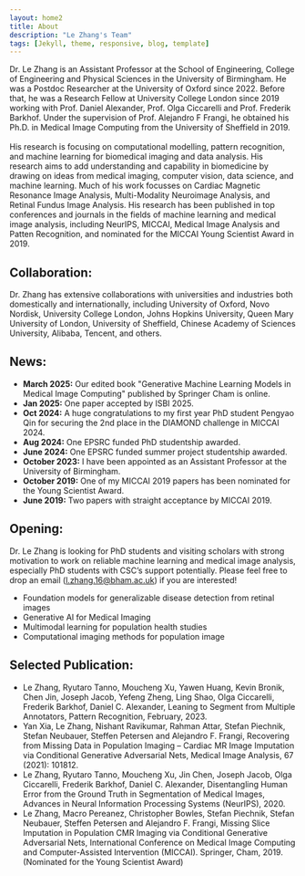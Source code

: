 ```yaml
---
layout: home2
title: About
description: "Le Zhang's Team"
tags: [Jekyll, theme, responsive, blog, template]
---
```


Dr. Le Zhang is an Assistant Professor at the School of Engineering, College of Engineering and Physical Sciences in the University of Birmingham. He was a Postdoc Researcher at the University of Oxford since 2022. Before that, he was a Research Fellow at University College London since 2019 working with Prof. Daniel Alexander, Prof. Olga Ciccarelli and Prof. Frederik Barkhof. Under the supervision of Prof. Alejandro F Frangi, he obtained his Ph.D. in Medical Image Computing from the University of Sheffield in 2019.
<br>
<br>
His research is focusing on computational modelling, pattern recognition, and machine learning for biomedical imaging and data analysis. His research aims to add understanding and capability in biomedicine by drawing on ideas from medical imaging, computer vision, data science, and machine learning. Much of his work focusses on Cardiac Magnetic Resonance Image Analysis, Multi-Modality Neuroimage Analysis, and Retinal Fundus Image Analysis. His research has been published in top conferences and journals in the fields of machine learning and medical image analysis, including NeurIPS, MICCAI, Medical Image Analysis and Patten Recognition, and nominated for the MICCAI Young Scientist Award in 2019.

## Collaboration:  
Dr. Zhang has extensive collaborations with universities and industries both domestically and internationally, including University of Oxford, Novo Nordisk, University College London, Johns Hopkins University, Queen Mary University of London, University of Sheffield, Chinese Academy of Sciences University, Alibaba, Tencent, and others.


## News:
*   **March 2025:** Our edited book "Generative Machine Learning Models in Medical Image Computing" published by Springer Cham is online.
*   **Jan 2025:** One paper accepted by ISBI 2025.
*   **Oct 2024:** A huge congratulations to my first year PhD student Pengyao Qin for securing the 2nd place in the DIAMOND challenge in MICCAI 2024.
*   **Aug 2024:** One EPSRC funded PhD studentship awarded.
*   **June 2024:** One EPSRC funded summer project studentship awarded.
*   **October 2023:** I have been appointed as an Assistant Professor at the University of Birmingham.
*   **October 2019:** One of my MICCAI 2019 papers has been nominated for the Young Scientist Award.
*   **June 2019:** Two papers with straight acceptance by MICCAI 2019.

## Opening:
Dr. Le Zhang is looking for PhD students and visiting scholars with strong motivation to work on reliable machine learning and medical image analysis, especially PhD students with CSC’s support potentially. Please feel free to drop an email (l.zhang.16@bham.ac.uk) if you are interested!
*   Foundation models for generalizable disease detection from retinal images
*   Generative AI for Medical Imaging
*   Multimodal learning for population health studies
*   Computational imaging methods for population image

## Selected Publication:
*   Le Zhang, Ryutaro Tanno, Moucheng Xu, Yawen Huang, Kevin Bronik, Chen Jin, Joseph Jacob, Yefeng Zheng, Ling Shao, Olga Ciccarelli, Frederik Barkhof, Daniel C. Alexander, Leaning to Segment from Multiple Annotators, Pattern Recognition, February, 2023.
*   Yan Xia, Le Zhang, Nishant Ravikumar, Rahman Attar, Stefan Piechnik, Stefan Neubauer, Steffen Petersen and Alejandro F. Frangi, Recovering from Missing Data in Population Imaging – Cardiac MR Image Imputation via Conditional Generative Adversarial Nets, Medical Image Analysis, 67 (2021): 101812.
*   Le Zhang, Ryutaro Tanno, Moucheng Xu, Jin Chen, Joseph Jacob, Olga Ciccarelli, Frederik Barkhof, Daniel C. Alexander, Disentangling Human Error from the Ground Truth in Segmentation of Medical Images, Advances in Neural Information Processing Systems (NeurIPS), 2020.
*   Le Zhang, Macro Pereanez, Christopher Bowles, Stefan Piechnik, Stefan Neubauer, Steffen Petersen and Alejandro F. Frangi, Missing Slice Imputation in Population CMR Imaging via Conditional Generative Adversarial Nets, International Conference on Medical Image Computing and Computer-Assisted Intervention (MICCAI). Springer, Cham, 2019. (Nominated for the Young Scientist Award)



